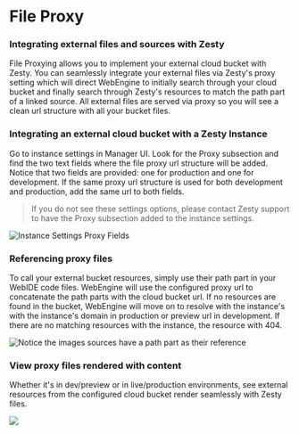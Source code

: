 # File Proxy

### Integrating external files and sources with Zesty

File Proxying allows you to implement your external cloud bucket with Zesty. You can seamlessly integrate your external files via Zesty's proxy setting which will direct WebEngine to initially search through your cloud bucket and finally search through Zesty's resources to match the path part of a linked source. All external files are served via proxy so you will see a clean url structure with all your bucket files.

### Integrating an external cloud bucket with a Zesty Instance

Go to instance settings in Manager UI. Look for the Proxy subsection and find the two text fields where the file proxy url structure will be added. Notice that two fields are provided: one for production and one for development. If the same proxy url structure is used for both development and production, add the same url to both fields.

> If you do not see these settings options, please contact Zesty support to have the Proxy subsection added to the instance settings.

![Instance Settings Proxy Fields](<../../.gitbook/assets/Screenshot (3).png>)

### Referencing proxy files

To call your external bucket resources, simply use their path part in your WebIDE code files. WebEngine will use the configured proxy url to concatenate the path parts with the cloud bucket url. If no resources are found in the bucket, WebEngine will move on to resolve with the instance's with the instance's domain in production or preview url in development. If there are no matching resources with the instance, the resource with 404.

![Notice the images sources have a path part as their reference](<../../.gitbook/assets/Screenshot (4).png>)

### View proxy files rendered with content

Whether it's in dev/preview or in live/production environments, see external resources from the configured cloud bucket render seamlessly with Zesty files.

![](<../../.gitbook/assets/Screenshot (5).png>)
